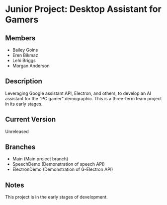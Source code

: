 # Junior Project: Desktop Assistant for Gamers
## Members
* Bailey Goins
* Eren Bikmaz
* Lehi Briggs
* Morgan Anderson

## Description
Leveraging Google assistant API, Electron, and others, to develop an AI assistant for the “PC gamer” demographic. This is a three-term team project in its early stages.

## Current Version
Unreleased

## Branches
* Main (Main project branch)
* SpeechDemo (Demonstration of speech API)
* ElectronDemo (Demonstration of G-Electron API)

## Notes
This project is in the early stages of development.
